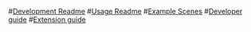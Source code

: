 #[Development Readme](../README.md)
#[Usage Readme](../Assets/VRSketchingGeometryPackage/README.md)
#[Example Scenes](../Assets/VRSketchingGeometryPackage/Samples~/ExampleScenes/Scenes/README.md)
#[Developer guide](intro.md)
#[Extension guide](extension_guide.md)
